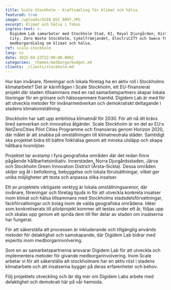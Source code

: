 ```yaml
---
title: Scale Stockholm - Kraftsamling för klimat och hälsa
featured: true
image: /uploads/SGID_DSC_0097.JPG
excerpt: Klimat och hälsa i fokus
ingress-text: >-
  Digidem Lab samarbetar med Stockholm Stad, KI, Royal Djurgården, Kista Science
  City, Zero Waste Stockholm, Cykelfrämjandet, ElectriCITY och Sweco för
  medborgardialog om klimat och hälsa. 
ref: scale-stockholm
lang: sv
date: 2025-04-23T22:00:00.000Z
categories: _themes/medborgarbudget.md
clients: _clients/stockholm.md
---
```


Hur kan invånare, föreningar och lokala företag ha en aktiv roll i Stockholms klimatarbete? Det är kärnfrågan i Scale Stockholm, ett EU-finansierat projekt där staden tillsammans med en rad samarbetspartners skapar lokala lösningar för en grönare och hälsosammare framtid. Digidem Lab är med för att utveckla metoder för invånarmedverkan och demokratiskt deltagande i stadens klimatomställning.

Stockholm har satt upp ambitiösa klimatmål för 2030. För att nå dit krävs bred samverkan och innovativa åtgärder. Scale Stockholm är en del av EU:s NetZeroCities Pilot Cities Programme och finansieras genom Horizon 2020, där målet är att snabba på omställningen till klimatneutrala städer. Samtidigt ska projektet bidra till bättre folkhälsa genom att minska utsläpp och skapa hållbara livsmiljöer.

Projektet tar avstamp i fyra geografiska områden där det redan finns pågående hållbarhetsinitiativ. Innerstaden, Norra Djurgårdsstaden, Järva och Stockholm Green Innovation District (Årsta–Sickla). Dessa områden skiljer sig åt i befolkning, bebyggelse och lokala förutsättningar, vilket ger unika möjligheter att testa och anpassa olika insatser.

Ett av projektets viktigaste verktyg är lokala omställningsarenor, där invånare, föreningar och företag bjuds in för att utveckla konkreta insatser inom klimat och hälsa tillsammans med Stockholms stadsdelsförvaltningar, fackförvaltningar och bolag inom de valda geografiska områdena. Idéer som konkretiserats till pilotprojekt kommer att testas under ett år, följas upp och skalas upp genom att sprida dem till fler delar av staden om insatserna har fungerat.

För att säkerställa att processen är inkluderande och tillgänglig används metoder för delaktighet och samskapande, där Digidem Lab bidrar med expertis inom medborgarinvolvering.

Som en av samarbetspartnerna ansvarar Digidem Lab för att utveckla och implementera metoder för givande medborgarinvolvering. Inom Scale arbetar vi för att säkerställa att stockholmare har en aktiv röst i stadens klimatarbete och att insatserna bygger på deras erfarenheter och behov.

Följ projektets utveckling och lär dig mer om Digidem Labs arbete med delaktighet och demokrati här på vår hemsida.
